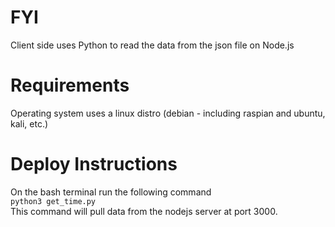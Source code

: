 # FYI
Client side uses Python to read the data from the json file on Node.js


# Requirements
Operating system uses a linux distro (debian - including raspian and ubuntu, kali, etc.)


# Deploy Instructions
On the bash terminal run the following command <br>
```python3 get_time.py``` <br>
This command will pull data from the nodejs server at port 3000. 
